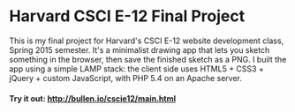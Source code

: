 # Harvard CSCI E-12 Final Project

This is my final project for Harvard's CSCI E-12 website development class, Spring 2015 semester. It's a minimalist drawing app that lets you sketch something in the browser, then save the finished sketch as a PNG. I built the app using a simple LAMP stack: the client side uses HTML5 + CSS3 + jQuery + custom JavaScript, with PHP 5.4 on an Apache server.

#### Try it out: http://bullen.io/cscie12/main.html
